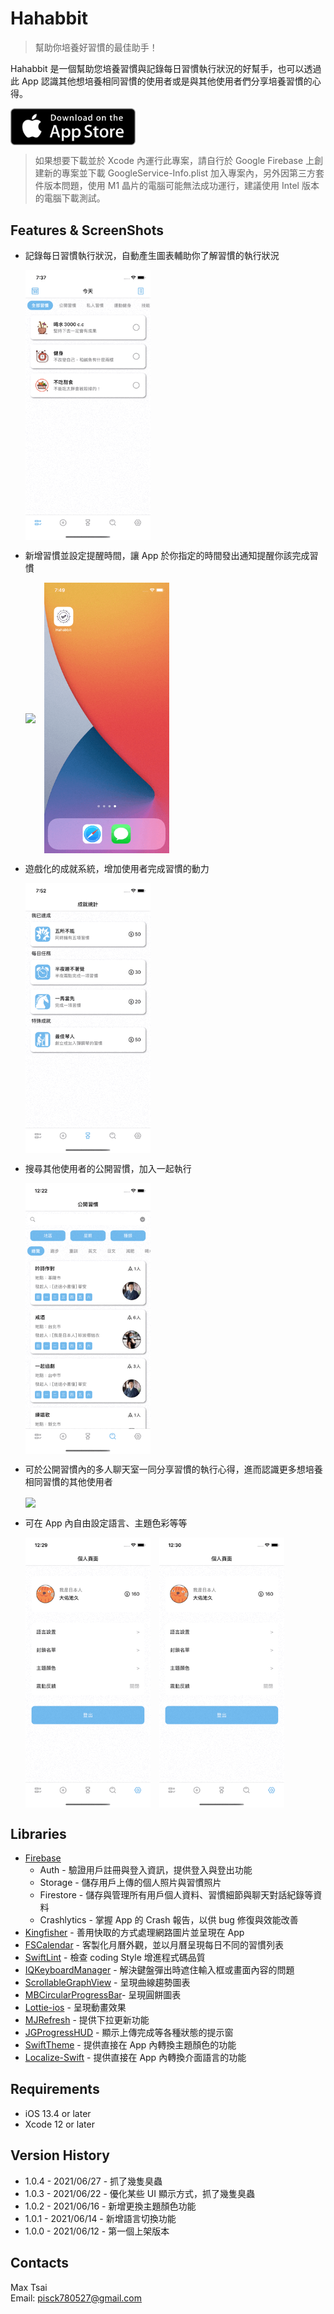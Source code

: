 # Hahabbit

>幫助你培養好習慣的最佳助手！

Hahabbit 是一個幫助您培養習慣與記錄每日習慣執行狀況的好幫手，也可以透過此 App 認識其他想培養相同習慣的使用者或是與其他使用者們分享培養習慣的心得。


[<img src = "Images/app_store_icon.jpeg" width = "200" align=center>](https://apps.apple.com/tw/app/hahabbit/id1571439855)


>如果想要下載並於 Xcode 內運行此專案，請自行於 Google Firebase 上創建新的專案並下載 GoogleService-Info.plist 加入專案內，另外因第三方套件版本問題，使用 M1 晶片的電腦可能無法成功運行，建議使用 Intel 版本的電腦下載測試。


## Features & ScreenShots
- 記錄每日習慣執行狀況，自動產生圖表輔助你了解習慣的執行狀況  
  
    <img src = "Images/mainPage.gif" width="200" align=center>
    
- 新增習慣並設定提醒時間，讓 App 於你指定的時間發出通知提醒你該完成習慣  

    <img src = "Images/addNewHabit.gif" width="200" align=center>　<img src = "Images/notification.gif" width="200" align=center>
    
- 遊戲化的成就系統，增加使用者完成習慣的動力  
    
    <img src = "Images/Achievements.gif" width="200" align=center>
    
- 搜尋其他使用者的公開習慣，加入一起執行  
    
    <img src = "Images/publicHabits.gif" width="200" align=center>
    
- 可於公開習慣內的多人聊天室一同分享習慣的執行心得，進而認識更多想培養相同習慣的其他使用者  
    
    <img src = "Images/chatroom.gif" width="200" align=center>
    
- 可在 App 內自由設定語言、主題色彩等等  
   
   <img src = "Images/changeLanguage.gif" width="200" align=center>　<img src = "Images/changeColor.gif" width="200" align=center>

## Libraries  
- [Firebase](https://github.com/firebase/firebase-ios-sdk)
   - Auth - 驗證用戶註冊與登入資訊，提供登入與登出功能
   - Storage - 儲存用戶上傳的個人照片與習慣照片
   - Firestore - 儲存與管理所有用戶個人資料、習慣細節與聊天對話紀錄等資料
   - Crashlytics - 掌握 App 的 Crash 報告，以供 bug 修復與效能改善
- [Kingfisher](https://github.com/onevcat/Kingfisher) - 善用快取的方式處理網路圖片並呈現在 App
- [FSCalendar](https://github.com/WenchaoD/FSCalendar) - 客製化月曆外觀，並以月曆呈現每日不同的習慣列表
- [SwiftLint](https://github.com/realm/SwiftLint) - 檢查 coding Style 增進程式碼品質
- [IQKeyboardManager](https://github.com/hackiftekhar/IQKeyboardManager) - 解決鍵盤彈出時遮住輸入框或畫面內容的問題
- [ScrollableGraphView](https://github.com/philackm/ScrollableGraphView) - 呈現曲線趨勢圖表
- [MBCircularProgressBar](https://github.com/MatiBot/MBCircularProgressBar)- 呈現圓餅圖表
- [Lottie-ios](https://github.com/airbnb/lottie-ios) - 呈現動畫效果
- [MJRefresh](https://github.com/CoderMJLee/MJRefresh) - 提供下拉更新功能
- [JGProgressHUD](https://github.com/JonasGessner/JGProgressHUD) - 顯示上傳完成等各種狀態的提示窗
- [SwiftTheme](https://github.com/wxxsw/SwiftTheme) - 提供直接在 App 內轉換主題顏色的功能
- [Localize-Swift](https://github.com/marmelroy/Localize-Swift) - 提供直接在 App 內轉換介面語言的功能  

## Requirements

- iOS 13.4 or later
- Xcode 12 or later

## Version History
- 1.0.4 - 2021/06/27 - 抓了幾隻臭蟲
- 1.0.3 - 2021/06/22 - 優化某些 UI 顯示方式，抓了幾隻臭蟲
- 1.0.2 - 2021/06/16 - 新增更換主題顏色功能
- 1.0.1 - 2021/06/14 - 新增語言切換功能  
- 1.0.0 - 2021/06/12 - 第一個上架版本
 
## Contacts

Max Tsai  
Email: pisck780527@gmail.com
